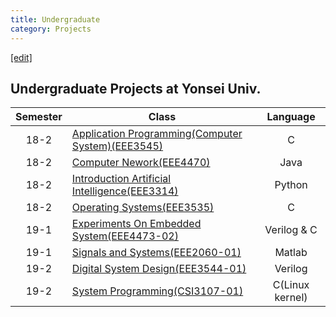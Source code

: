 ```yaml
---
title: Undergraduate
category: Projects
---
```


[[edit]](https://github.com/WheatBeer.github.io/blob/master/_docs/projects/undergraduate.md)

## Undergraduate Projects at Yonsei Univ.
|Semester|Class|Language|
|:---:|---|:---:|
|18-2|[Application Programming(Computer System)(EEE3545)](https://github.com/WheatBeer/undergraduate_projects/tree/master/computer_systems)|C
|18-2|[Computer Nework(EEE4470)](https://github.com/WheatBeer/undergraduate_projects/tree/master/computer_network)|Java
|18-2|[Introduction Artificial Intelligence(EEE3314)](https://github.com/WheatBeer/undergraduate_projects/tree/master/artificial_intelligence)|Python
|18-2|[Operating Systems(EEE3535)](https://github.com/WheatBeer/undergraduate_projects/tree/master/operating_systems)|C
|19-1|[Experiments On Embedded System(EEE4473-02)](https://github.com/WheatBeer/undergraduate_projects/tree/master/embedded_system)|Verilog & C
|19-1|[Signals and Systems(EEE2060-01)](https://github.com/WheatBeer/undergraduate_projects/tree/master/signals_and_systems)|Matlab
|19-2|[Digital System Design(EEE3544-01)](https://github.com/WheatBeer/undergraduate_projects/tree/master/digital_system_design)|Verilog
|19-2|[System Programming(CSI3107-01)](https://github.com/WheatBeer/undergraduate_projects/tree/master/system_programming)|C(Linux kernel)
